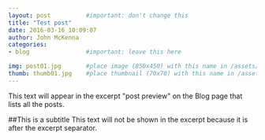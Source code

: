 ```yaml
---
layout: post          #important: don't change this
title: "Test post"
date: 2016-03-16 10:09:07
author: John McKenna
categories:
- blog                #important: leave this here

img: post01.jpg       #place image (850x450) with this name in /assets/img/blog/
thumb: thumb01.jpg    #place thumbnail (70x70) with this name in /assets/img/blog/thumbs/
---
```


This text will appear in the excerpt "post preview" on the Blog page that lists all the posts.
<!--more-->
##This is a subtitle
This text will not be shown in the excerpt because it is after the excerpt separator.